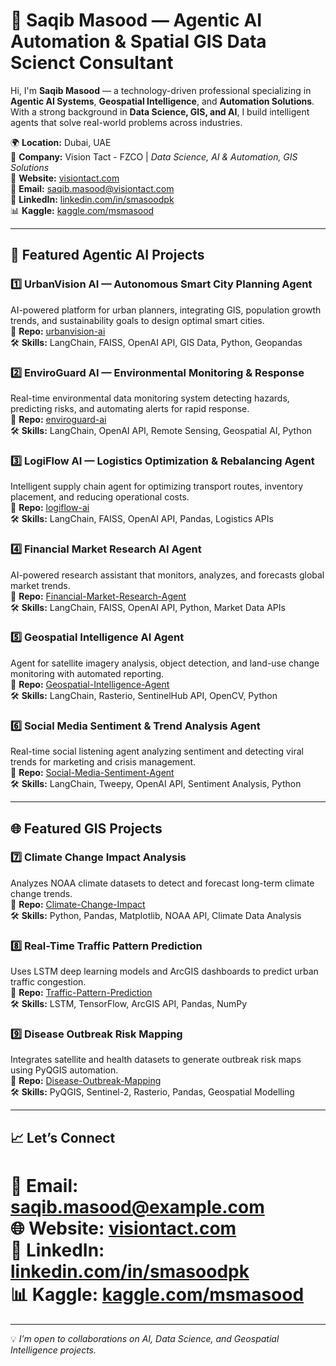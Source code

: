 # 👋 Saqib Masood — Agentic AI Automation & Spatial GIS Data Scienct Consultant    

Hi, I'm **Saqib Masood** — a technology-driven professional specializing in **Agentic AI Systems**, **Geospatial Intelligence**, and **Automation Solutions**. With a strong background in **Data Science, GIS, and AI**, I build intelligent agents that solve real-world problems across industries.  

🌍 **Location:** Dubai, UAE  
💼 **Company:** Vision Tact - FZCO | *Data Science, AI & Automation, GIS Solutions*  
🔗 **Website:** [visiontact.com](https://visiontact.com)  
📧 **Email:** saqib.masood@visiontact.com   
💼 **LinkedIn:** [linkedin.com/in/smasoodpk](https://linkedin.com/in/smasoodpk)  
📊 **Kaggle:** [kaggle.com/msmasood](https://kaggle.com/isaqibmasood)  

---

## 🚀 Featured Agentic AI Projects  

### 1️⃣ UrbanVision AI — Autonomous Smart City Planning Agent  
AI-powered platform for urban planners, integrating GIS, population growth trends, and sustainability goals to design optimal smart cities.  
🔗 **Repo:** [urbanvision-ai](https://github.com/msmasood/urbanvision-ai)  
🛠 **Skills:** LangChain, FAISS, OpenAI API, GIS Data, Python, Geopandas  

### 2️⃣ EnviroGuard AI — Environmental Monitoring & Response  
Real-time environmental data monitoring system detecting hazards, predicting risks, and automating alerts for rapid response.  
🔗 **Repo:** [enviroguard-ai](https://github.com/msmasood/enviroguard-ai)  
🛠 **Skills:** LangChain, OpenAI API, Remote Sensing, Geospatial AI, Python  

### 3️⃣ LogiFlow AI — Logistics Optimization & Rebalancing Agent  
Intelligent supply chain agent for optimizing transport routes, inventory placement, and reducing operational costs.  
🔗 **Repo:** [logiflow-ai](https://github.com/msmasood/logiflow-ai)  
🛠 **Skills:** LangChain, FAISS, OpenAI API, Pandas, Logistics APIs  

### 4️⃣ Financial Market Research AI Agent  
AI-powered research assistant that monitors, analyzes, and forecasts global market trends.  
🔗 **Repo:** [Financial-Market-Research-Agent](https://github.com/msmasood/Financial-Market-Research-Agent)  
🛠 **Skills:** LangChain, FAISS, OpenAI API, Python, Market Data APIs  

### 5️⃣ Geospatial Intelligence AI Agent  
Agent for satellite imagery analysis, object detection, and land-use change monitoring with automated reporting.  
🔗 **Repo:** [Geospatial-Intelligence-Agent](https://github.com/msmasood/Geospatial-Intelligence-Agent)  
🛠 **Skills:** LangChain, Rasterio, SentinelHub API, OpenCV, Python  

### 6️⃣ Social Media Sentiment & Trend Analysis Agent  
Real-time social listening agent analyzing sentiment and detecting viral trends for marketing and crisis management.  
🔗 **Repo:** [Social-Media-Sentiment-Agent](https://github.com/msmasood/Social-Media-Sentiment-Agent)  
🛠 **Skills:** LangChain, Tweepy, OpenAI API, Sentiment Analysis, Python  

---

## 🌐 Featured GIS Projects  

### 7️⃣ Climate Change Impact Analysis  
Analyzes NOAA climate datasets to detect and forecast long-term climate change trends.  
🔗 **Repo:** [Climate-Change-Impact](https://github.com/msmasood/Climate-Change-Impact)  
🛠 **Skills:** Python, Pandas, Matplotlib, NOAA API, Climate Data Analysis  

### 8️⃣ Real-Time Traffic Pattern Prediction  
Uses LSTM deep learning models and ArcGIS dashboards to predict urban traffic congestion.  
🔗 **Repo:** [Traffic-Pattern-Prediction](https://github.com/msmasood/Traffic-Pattern-Prediction)  
🛠 **Skills:** LSTM, TensorFlow, ArcGIS API, Pandas, NumPy  

### 9️⃣ Disease Outbreak Risk Mapping  
Integrates satellite and health datasets to generate outbreak risk maps using PyQGIS automation.  
🔗 **Repo:** [Disease-Outbreak-Mapping](https://github.com/msmasood/Disease-Outbreak-Mapping)  
🛠 **Skills:** PyQGIS, Sentinel-2, Rasterio, Pandas, Geospatial Modelling    

---

## 📈 Let’s Connect  
📩 Email: **saqib.masood@example.com**  
🌐 Website: **[visiontact.com](https://visiontact.com)**  
💼 LinkedIn: **[linkedin.com/in/smasoodpk](https://linkedin.com/in/smasoodpk)**  
📊 Kaggle: **[kaggle.com/msmasood](https://kaggle.com/isaqibmasood)**  
=======

---
💡 *I’m open to collaborations on AI, Data Science, and Geospatial Intelligence projects.*
